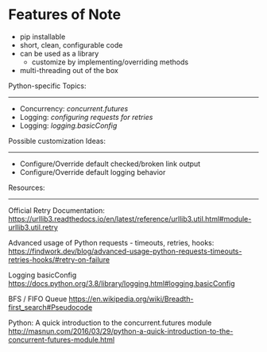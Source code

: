 Features of Note
================

* pip installable
* short, clean, configurable code
* can be used as a library
    * customize by implementing/overriding methods
* multi-threading out of the box



Python-specific Topics:

---

* Concurrency: *concurrent.futures*
* Logging: *configuring requests for retries*
* Logging: *logging.basicConfig*


Possible customization Ideas:

---

* Configure/Override default checked/broken link output
* Configure/Override default logging behavior


Resources:

---


Official Retry Documentation:
https://urllib3.readthedocs.io/en/latest/reference/urllib3.util.html#module-urllib3.util.retry


Advanced usage of Python requests - timeouts, retries, hooks:
https://findwork.dev/blog/advanced-usage-python-requests-timeouts-retries-hooks/#retry-on-failure


Logging basicConfig
https://docs.python.org/3.8/library/logging.html#logging.basicConfig


BFS / FIFO Queue
https://en.wikipedia.org/wiki/Breadth-first_search#Pseudocode


Python: A quick introduction to the concurrent.futures module
http://masnun.com/2016/03/29/python-a-quick-introduction-to-the-concurrent-futures-module.html
